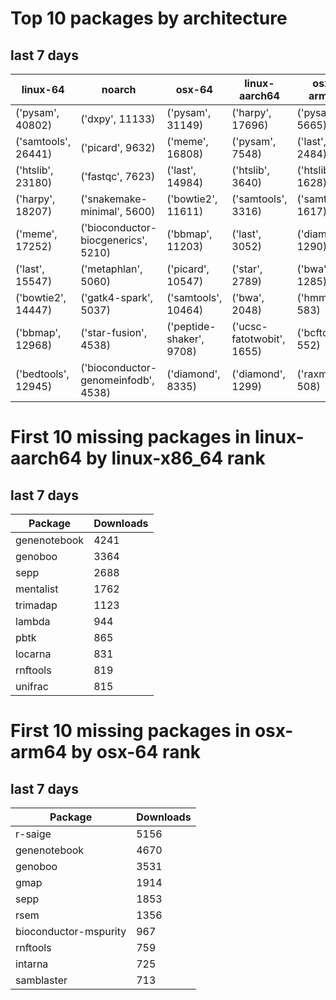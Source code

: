 # Top 10 packages by architecture
## last 7 days
|linux-64 | noarch | osx-64 | linux-aarch64 | osx-arm64 | 
|-|-|-|-|-|
|('pysam', 40802) |('dxpy', 11133) |('pysam', 31149) |('harpy', 17696) |('pysam', 5665) |
|('samtools', 26441) |('picard', 9632) |('meme', 16808) |('pysam', 7548) |('last', 2484) |
|('htslib', 23180) |('fastqc', 7623) |('last', 14984) |('htslib', 3640) |('htslib', 1628) |
|('harpy', 18207) |('snakemake-minimal', 5600) |('bowtie2', 11611) |('samtools', 3316) |('samtools', 1617) |
|('meme', 17252) |('bioconductor-biocgenerics', 5210) |('bbmap', 11203) |('last', 3052) |('diamond', 1290) |
|('last', 15547) |('metaphlan', 5060) |('picard', 10547) |('star', 2789) |('bwa', 1285) |
|('bowtie2', 14447) |('gatk4-spark', 5037) |('samtools', 10464) |('bwa', 2048) |('hmmer', 583) |
|('bbmap', 12968) |('star-fusion', 4538) |('peptide-shaker', 9708) |('ucsc-fatotwobit', 1655) |('bcftools', 552) |
|('bedtools', 12945) |('bioconductor-genomeinfodb', 4538) |('diamond', 8335) |('diamond', 1299) |('raxml', 508) |
# First 10 missing packages in linux-aarch64 by linux-x86_64 rank
## last 7 days

| Package | Downloads |
| - | - |
| genenotebook | 4241 | 
| genoboo | 3364 | 
| sepp | 2688 | 
| mentalist | 1762 | 
| trimadap | 1123 | 
| lambda | 944 | 
| pbtk | 865 | 
| locarna | 831 | 
| rnftools | 819 | 
| unifrac | 815 | 
# First 10 missing packages in osx-arm64 by osx-64 rank
## last 7 days

| Package | Downloads |
| - | - |
| r-saige | 5156 | 
| genenotebook | 4670 | 
| genoboo | 3531 | 
| gmap | 1914 | 
| sepp | 1853 | 
| rsem | 1356 | 
| bioconductor-mspurity | 967 | 
| rnftools | 759 | 
| intarna | 725 | 
| samblaster | 713 | 
